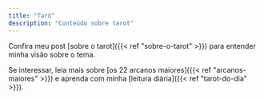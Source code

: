 ```yaml
---
title: "Tarô"
description: "Conteúdo sobre tarot"
---
```


Confira meu post [sobre o tarot]({{< ref "sobre-o-tarot" >}}) para entender minha visão sobre o tema.

Se interessar, leia mais sobre [os 22 arcanos maiores]({{< ref "arcanos-maiores" >}}) e aprenda com minha [leitura diária]({{< ref "tarot-do-dia" >}}).